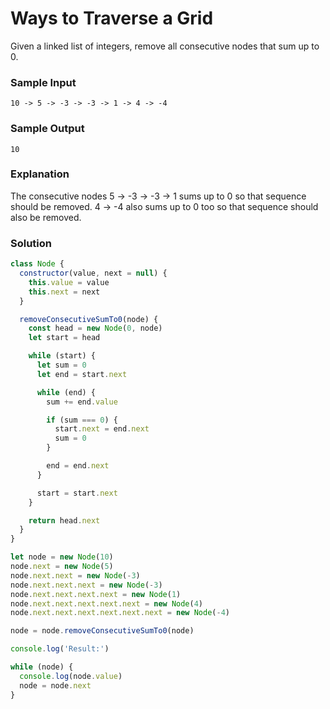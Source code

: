 # Ways to Traverse a Grid

Given a linked list of integers, remove all consecutive nodes that sum up to 0.

### Sample Input
```
10 -> 5 -> -3 -> -3 -> 1 -> 4 -> -4
```
### Sample Output
```
10
```
### Explanation
The consecutive nodes 5 -> -3 -> -3 -> 1 sums up to 0 so that sequence should be removed. 4 -> -4 also sums up to 0 too so that sequence should also be removed.

### Solution
```js
class Node {
  constructor(value, next = null) {
    this.value = value
    this.next = next
  }

  removeConsecutiveSumTo0(node) {
    const head = new Node(0, node)
    let start = head

    while (start) {
      let sum = 0
      let end = start.next

      while (end) {
        sum += end.value

        if (sum === 0) {
          start.next = end.next
          sum = 0
        }

        end = end.next
      }

      start = start.next
    }

    return head.next
  }
}

let node = new Node(10)
node.next = new Node(5)
node.next.next = new Node(-3)
node.next.next.next = new Node(-3)
node.next.next.next.next = new Node(1)
node.next.next.next.next.next = new Node(4)
node.next.next.next.next.next.next = new Node(-4)

node = node.removeConsecutiveSumTo0(node)

console.log('Result:')

while (node) {
  console.log(node.value)
  node = node.next
}
```
